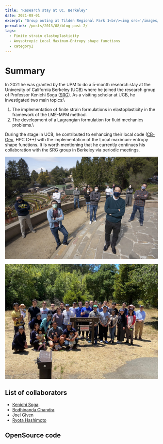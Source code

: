 ```yaml
---
title: 'Research stay at UC. Berkeley'
date: 2021-08-01
excerpt: "Group outing at Tilden Regional Park 1<br/><img src='/images/UC_Berkeley_stay-II.jpg'>"
permalink: /posts/2013/08/blog-post-2/
tags:
  - Finite strain elastoplasticity
  - Anysotropic Local Maximum-Entropy shape functions
  - category2
---
```


Summary
======

In 2021 he was granted by the UPM to do a 5-month research stay at the University of
California Berkeley (UCB) where he joined the research group of Professor Kenichi Soga ([SRG](https://geomechanics.berkeley.edu/)).
As a visiting scholar at UCB, he investigated two main topics:\ 

1. The implementation of finite strain formulations in elastoplasticity in the framework of the LME-MPM method.
2. The development of a Lagrangian formulation for fluid mechanics problems.\

During the stage in UCB, he contributed to enhancing their local code ([CB-Geo](https://github.com/geomechanics/mpm), HPC C++) with the
implementation of the Local maximum-entropy shape functions. It Is worth mentioning that
he currently continues his collaboration with the SRG group in Berkeley via periodic meetings.

![SRG Group Portrait 2021](https://github.com/migmolper/migmolper.github.io/blob/main/images/UC_Berkeley_stay-I.jpg)

![Group outings at Tilden Regional Park](https://github.com/migmolper/migmolper.github.io/blob/main/images/UC_Berkeley_stay-II.jpg)


List of collaborators
------
* [Kenichi Soga](https://ce.berkeley.edu/people/faculty/soga). 
* [Bodhinanda Chandra](https://bodhinandach.github.io/)
* Joel Given 
* [Ryota Hashimoto](https://researchmap.jp/RHashimoto?lang=en)

OpenSource code
------  
